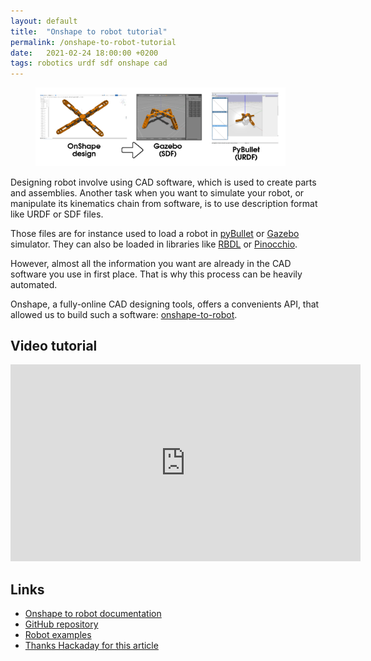 ```yaml
---
layout: default
title:  "Onshape to robot tutorial"
permalink: /onshape-to-robot-tutorial
date:   2021-02-24 18:00:00 +0200
tags: robotics urdf sdf onshape cad
---
```



<figure class="float-right">
    <img src="/assets/onshape-to-robot.png" width="400" />
</figure>

Designing robot involve using CAD software, which is used to create parts and assemblies.
Another task when you want to simulate your robot, or manipulate its kinematics chain from software, is to
use description format like URDF or SDF files.

<!--more-->

Those files are for instance used to load a robot in [pyBullet](https://pybullet.org/wordpress/) or
[Gazebo](http://gazebosim.org/) simulator. They can also be loaded in libraries like [RBDL](https://github.com/rbdl/rbdl)
or [Pinocchio](https://github.com/stack-of-tasks/pinocchio).

However, almost all the information you want are already in the CAD software you use in first place. That is why
this process can be heavily automated.

Onshape, a fully-online CAD designing tools, offers a convenients API, that allowed us to build such a software:
[onshape-to-robot](https://onshape-to-robot.readthedocs.io/).

## Video tutorial

<center>
<iframe width="560" height="315" src="https://www.youtube.com/embed/C8oK4uUmbRw" frameborder="0" allow="accelerometer; autoplay; clipboard-write; encrypted-media; gyroscope; picture-in-picture" allowfullscreen></iframe>
</center>

## Links

* [Onshape to robot documentation](https://onshape-to-robot.readthedocs.io/en/latest/)
* [GitHub repository](https://github.com/rhoban/onshape-to-robot)
* [Robot examples](https://github.com/rhoban/onshape-to-robot-examples)
* [Thanks Hackaday for this article](https://hackaday.com/2021/02/28/onshape-to-robot-models-made-easier/)
